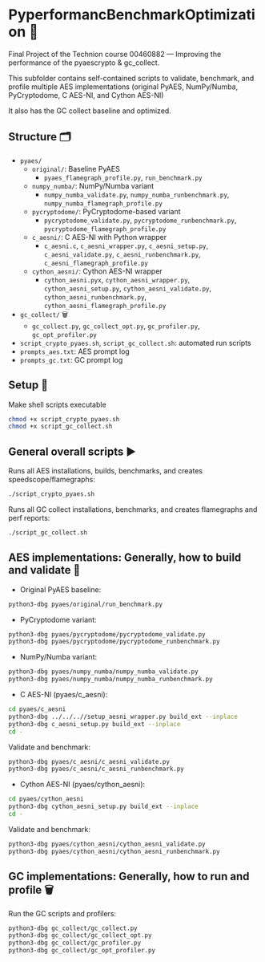 # PyperformancBenchmarkOptimization 🚀

Final Project of the Technion course 00460882 — Improving the performance of the pyaescrypto & gc_collect.

This subfolder contains self-contained scripts to validate, benchmark, and profile multiple AES implementations (original PyAES, NumPy/Numba, PyCryptodome, C AES-NI, and Cython AES-NI)

It also has the GC collect baseline and optimized.

## Structure 🗂️
- `pyaes/` 
  - `original/`: Baseline PyAES
    - `pyaes_flamegraph_profile.py`, `run_benchmark.py`
  - `numpy_numba/`: NumPy/Numba variant
    - `numpy_numba_validate.py`, `numpy_numba_runbenchmark.py`, `numpy_numba_flamegraph_profile.py`
  - `pycryptodome/`: PyCryptodome-based variant
    - `pycryptodome_validate.py`, `pycryptodome_runbenchmark.py`, `pycryptodome_flamegraph_profile.py`
  - `c_aesni/`: C AES-NI with Python wrapper
    - `c_aesni.c`, `c_aesni_wrapper.py`, `c_aesni_setup.py`, `c_aesni_validate.py`, `c_aesni_runbenchmark.py`, `c_aesni_flamegraph_profile.py`
  - `cython_aesni/`: Cython AES-NI wrapper
    - `cython_aesni.pyx`, `cython_aesni_wrapper.py`, `cython_aesni_setup.py`, `cython_aesni_validate.py`, `cython_aesni_runbenchmark.py`, `cython_aesni_flamegraph_profile.py`
- `gc_collect/` 🗑️
  - `gc_collect.py`, `gc_collect_opt.py`, `gc_profiler.py`, `gc_opt_profiler.py`
- `script_crypto_pyaes.sh`, `script_gc_collect.sh`: automated run scripts
- `prompts_aes.txt`: AES prompt log
- `prompts_gc.txt`: GC prompt log

## Setup 🔧
Make shell scripts executable
```bash
chmod +x script_crypto_pyaes.sh
chmod +x script_gc_collect.sh
```

## General overall scripts ▶️
Runs all AES installations, builds, benchmarks, and creates speedscope/flamegraphs:
```bash
./script_crypto_pyaes.sh
```
Runs all GC collect installations, benchmarks, and creates flamegraphs and perf reports:
```bash
./script_gc_collect.sh
```

## AES implementations: Generally, how to build and validate 🧮

- Original PyAES baseline:
```bash
python3-dbg pyaes/original/run_benchmark.py
```

- PyCryptodome variant:
```bash
python3-dbg pyaes/pycryptodome/pycryptodome_validate.py
python3-dbg pyaes/pycryptodome/pycryptodome_runbenchmark.py
```

- NumPy/Numba variant:
```bash
python3-dbg pyaes/numpy_numba/numpy_numba_validate.py
python3-dbg pyaes/numpy_numba/numpy_numba_runbenchmark.py
```

- C AES-NI (pyaes/c_aesni):
```bash
cd pyaes/c_aesni
python3-dbg ../../..//setup_aesni_wrapper.py build_ext --inplace
python3-dbg c_aesni_setup.py build_ext --inplace
cd -
```
Validate and benchmark:
```bash
python3-dbg pyaes/c_aesni/c_aesni_validate.py
python3-dbg pyaes/c_aesni/c_aesni_runbenchmark.py
```

- Cython AES-NI (pyaes/cython_aesni):
```bash
cd pyaes/cython_aesni
python3-dbg cython_aesni_setup.py build_ext --inplace
cd -
```
Validate and benchmark:
```bash
python3-dbg pyaes/cython_aesni/cython_aesni_validate.py
python3-dbg pyaes/cython_aesni/cython_aesni_runbenchmark.py
```

## GC implementations: Generally, how to run and profile 🗑️
Run the GC scripts and profilers:
```bash
python3-dbg gc_collect/gc_collect.py
python3-dbg gc_collect/gc_collect_opt.py
python3-dbg gc_collect/gc_profiler.py
python3-dbg gc_collect/gc_opt_profiler.py
```
